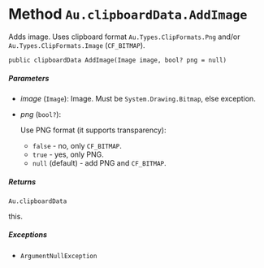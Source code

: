 # Method `Au.clipboardData.AddImage`

Adds image. Uses clipboard format `Au.Types.ClipFormats.Png` and/or `Au.Types.ClipFormats.Image` (`CF_BITMAP`).

```
public clipboardData AddImage(Image image, bool? png = null)
```

##### Parameters

- *image*  (`Image`):
    Image. Must be `System.Drawing.Bitmap`, else exception.
- *png*  (`bool?`):

    Use PNG format (it supports transparency):

    - `false` - no, only `CF_BITMAP`.
    - `true` - yes, only PNG.
    - `null` (default) - add PNG and `CF_BITMAP`.

##### Returns

`Au.clipboardData`

this.

##### Exceptions

- `ArgumentNullException`